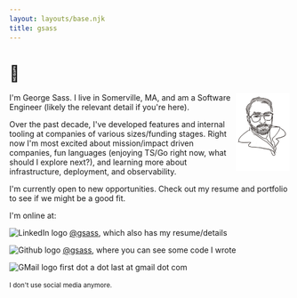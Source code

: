 ```yaml
---
layout: layouts/base.njk
title: gsass
---
```


# 👋

<img src="./img/selfie_sketch.png" alt="A simple line drawing portrait" style="float: right; height: 10em; width:auto;"/>

I'm George Sass. I live in Somerville, MA, and am a Software Engineer (likely the relevant detail if you're here).

Over the past decade, I've developed features and internal tooling at companies of various sizes/funding stages. Right now I'm most excited about mission/impact driven companies, fun languages (enjoying TS/Go right now, what should I explore next?), and learning more about infrastructure, deployment, and observability.

I'm currently open to new opportunities. Check out my resume and portfolio to see if we might be a good fit.

I'm online at:

<img src="https://s2.svgbox.net/social.svg?ic=linkedin&color=000000" alt="LinkedIn logo" width="32" height="32"> [@gsass](https://www.linkedin.com/in/gsass/), which also has my resume/details

<img src="https://s2.svgbox.net/social.svg?ic=github&color=000000" alt="Github logo" width="32" height="32"> [@gsass](https://github.com/gsass), where you can see some code I wrote

<img src="https://s2.svgbox.net/social.svg?ic=gmail" width="32" height="32" alt="GMail logo"> first dot a dot last at gmail dot com

<small>I don't use social media anymore.</small>
